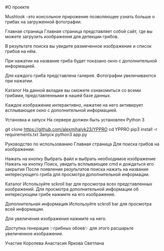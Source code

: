 #О проекте

Mushlook -это  консольное прирожение позволяющее узнать больше о грибах на загруженной фотографии.

Главная страница
Главная страница представляет собой сайт, где вы можете загрузить изображения для детекции грибов.

В результате поиска вы увидите размеченное изображение и список грибов на нём.

При нажатии на название гриба будет показано окно с дополнительной информацией.

Для каждого гриба представлена галерея. Фотографии увеличиваются при нажатии.

Каталог
На данной вкладке вы сможете ознакомиться со всеми грибами, представленными в нашей базе данных. 


Каждое изображение интерактивно, нажатие на него активирует всплывающее окно с дополнительной информацией.


Установка и запуск
На сервере должен быть установлен Python 3

git clone https://github.com/alexmihalyk23/YPPRO
cd YPPRO
pip3 install -r requirements.txt
Запуск
python3 app.py

Руководство по использованию
Главная страница
Для поиска грибов на изображении:

Нажать на кнопку Выбрать файл и выбрать необходимое изображение
Нажать на кнопку Поиск, увидеть всплывающее cmd и дождаться его закрытия 
После появления результатов поиска нажать на название интересующего гриба для просмотра дополнительной информации.

Каталог
Используйте sckroll bar для просмотра всех представленных изображений.
Для просмотра дополнительной информации об интересующем грибе нажмите на его изображение.

Дополнительная информация
Используйте sckroll bar для просмотра всей информации.

Для увеличения изображения нажмите на него.

Доступна генерация ✨грибных обоев✨ для этого расшарьте увеличенное изображение.

Участие
Королева Анастасия
Яркова Светлана
